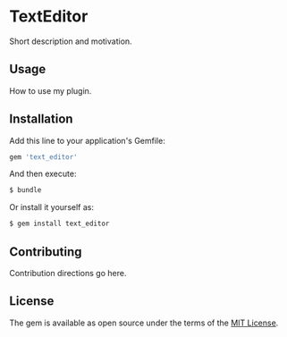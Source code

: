 # TextEditor
Short description and motivation.

## Usage
How to use my plugin.

## Installation
Add this line to your application's Gemfile:

```ruby
gem 'text_editor'
```

And then execute:
```bash
$ bundle
```

Or install it yourself as:
```bash
$ gem install text_editor
```

## Contributing
Contribution directions go here.

## License
The gem is available as open source under the terms of the [MIT License](http://opensource.org/licenses/MIT).
